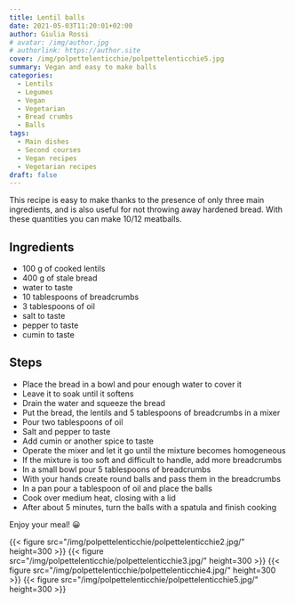 ```yaml
---
title: Lentil balls
date: 2021-05-03T11:20:01+02:00
author: Giulia Rossi
# avatar: /img/author.jpg
# authorlink: https://author.site
cover: /img/polpettelenticchie/polpettelenticchie5.jpg
summary: Vegan and easy to make balls
categories:
  - Lentils
  - Legumes
  - Vegan
  - Vegetarian
  - Bread crumbs
  - Balls
tags:
  - Main dishes
  - Second courses
  - Vegan recipes
  - Vegetarian recipes
draft: false
---
```


This recipe is easy to make thanks to the presence of only three main ingredients, and is also useful for not throwing away hardened bread.
With these quantities you can make 10/12 meatballs.

## Ingredients

* 100 g of cooked lentils
* 400 g of stale bread
* water to taste
* 10 tablespoons of breadcrumbs
* 3 tablespoons of oil
* salt to taste
* pepper to taste
* cumin to taste

## Steps

* Place the bread in a bowl and pour enough water to cover it
* Leave it to soak until it softens
* Drain the water and squeeze the bread
* Put the bread, the lentils and 5 tablespoons of breadcrumbs in a mixer
* Pour two tablespoons of oil
* Salt and pepper to taste
* Add cumin or another spice to taste
* Operate the mixer and let it go until the mixture becomes homogeneous
* If the mixture is too soft and difficult to handle, add more breadcrumbs
* In a small bowl pour 5 tablespoons of breadcrumbs
* With your hands create round balls and pass them in the breadcrumbs
* In a pan pour a tablespoon of oil and place the balls
* Cook over medium heat, closing with a lid
* After about 5 minutes, turn the balls with a spatula and finish cooking

Enjoy your meal! 😀

 {{< figure src="/img/polpettelenticchie/polpettelenticchie2.jpg/" height=300  >}}
 {{< figure src="/img/polpettelenticchie/polpettelenticchie3.jpg/" height=300  >}}
 {{< figure src="/img/polpettelenticchie/polpettelenticchie4.jpg/" height=300  >}}
 {{< figure src="/img/polpettelenticchie/polpettelenticchie5.jpg/" height=300  >}}